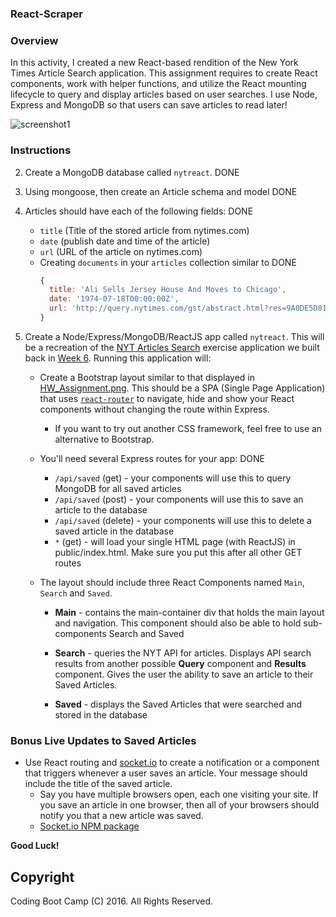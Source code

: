  ### React-Scraper

 ### Overview
 
 In this activity, I created a new React-based rendition of the New York Times Article Search application. This assignment requires to create React components, work with helper functions, and utilize the React mounting lifecycle to query and display articles based on user searches. I use Node, Express and MongoDB so that users can save articles to read later!
 
  ![screenshot1](screenshot)

 ### Instructions
 
 2. Create a MongoDB database called `nytreact`.  DONE
 3. Using mongoose, then create an Article schema and model  DONE
 4. Articles should have each of the following fields:        DONE
    * `title` (Title of the stored article from nytimes.com)
    * `date` (publish date and time of the article)
    * `url` (URL of the article on nytimes.com)
    * Creating `documents` in your `articles` collection similar to   DONE
      ```js
      {
        title: 'Ali Sells Jersey House And Moves to Chicago',
        date: '1974-07-18T00:00:00Z',
        url: 'http://query.nytimes.com/gst/abstract.html?res=9A0DE5D8173FEF34BC4052DFB166838F669EDE'
      }
      ```
 
 5. Create a Node/Express/MongoDB/ReactJS app called `nytreact`. This will be a recreation of the [NYT Articles Search](http://nytarticle-search.herokuapp.com/) exercise application we built back in [Week 6](../../../06-ajax/01-Activities/16-NYTSearch/Solved/NYTArticleSearch_Best_Solution/nyt-example.html). Running this application will:
 
    * Create a Bootstrap layout similar to that displayed in [HW_Assignment.png](HW_Assignment.png). This should be a SPA (Single Page Application) that uses [`react-router`](https://github.com/reactjs/react-router) to navigate, hide and show your React components without changing the route within Express.
 
      * If you want to try out another CSS framework, feel free to use an alternative to Bootstrap.
    * You'll need several Express routes for your app: DONE
      * `/api/saved` (get) - your components will use this to query MongoDB for all saved articles
      * `/api/saved` (post) - your components will use this to save an article to the database
      * `/api/saved` (delete) - your components will use this to delete a saved article in the database
      * `*` (get) - will load your single HTML page (with ReactJS) in public/index.html. Make sure you put this after all other GET routes
 
    * The layout should include three React Components named `Main`, `Search` and `Saved`.
 
      * **Main** - contains the main-container div that holds the main layout and navigation. This component should also be able to hold sub-components Search and Saved
 
      * **Search** - queries the NYT API for articles. Displays API search results from another possible **Query** component and **Results** component. Gives the user the ability to save an article to their Saved Articles.
 
      * **Saved** - displays the Saved Articles that were searched and stored in the database
 
 ### Bonus Live Updates to Saved Articles
 
 * Use React routing and [socket.io](http://socket.io) to create a notification or a component that triggers whenever a user saves an article. Your message should include the title of the saved article.
   * Say you have multiple browsers open, each one visiting your site. If you save an article in one browser, then all of your browsers should notify you that a new article was saved.
   * [Socket.io NPM package](https://www.npmjs.com/package/socket.io)

 **Good Luck!**
 
 ## Copyright
 
	
 Coding Boot Camp (C) 2016. All Rights Reserved.
